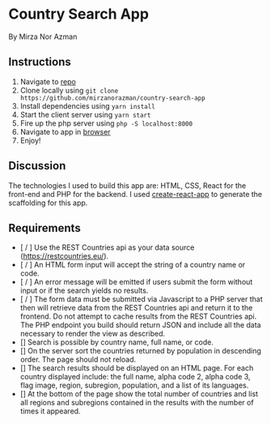 # Country Search App

By Mirza Nor Azman

## Instructions

1. Navigate to [repo](https://github.com/mirzanorazman/country-search-app)
2. Clone locally using `git clone https://github.com/mirzanorazman/country-search-app`
3. Install dependencies using `yarn install`
4. Start the client server using `yarn start`
5. Fire up the php server using `php -S localhost:8000`
6. Navigate to app in [browser](http://localhost:3000)
7. Enjoy!

## Discussion

The technologies I used to build this app are: HTML, CSS, React for the front-end and PHP for the backend. I used [create-react-app](https://github.com/facebookincubator/create-react-app) to generate the scaffolding for this app.

## Requirements

- [ / ] Use the REST Countries api as your data source (https://restcountries.eu/).
- [ / ] An HTML form input will accept the string of a country name or code.
- [ / ] An error message will be emitted if users submit the form without input or if the search yields no
  results.
- [ / ] The form data must be submitted via Javascript to a PHP server that then will retrieve data from
  the REST Countries api and return it to the frontend. Do not attempt to cache results from the
  REST Countries api. The PHP endpoint you build should return JSON and include all the data
  necessary to render the view as described.
- [] Search is possible by country name, full name, or
  code.
- [] On the server sort the countries returned by population in descending order. The page
  should not reload.
- [] The search results should be displayed on an HTML page. For each country displayed include:
  the full name, alpha code 2, alpha code 3, flag image, region, subregion, population, and a list
  of its languages.
- [] At the bottom of the page show the total number of countries and list all regions and subregions
  contained in the results with the number of times it appeared.
